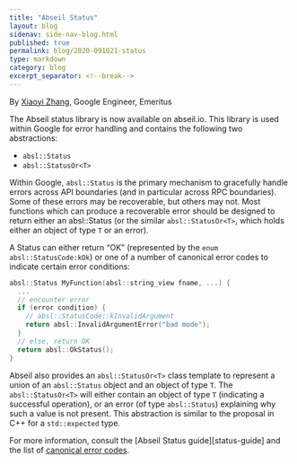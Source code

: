 ```yaml
---
title: "Abseil Status"
layout: blog
sidenav: side-nav-blog.html
published: true
permalink: blog/2020-091021-status  
type: markdown
category: blog
excerpt_separator: <!--break-->
---
```


By [Xiaoyi Zhang](mailto:zhangxy988@gmail.com), Google Engineer, Emeritus

The Abseil status library is now available on abseil.io. This library is used
within Google for error handling and contains the following two abstractions:

* `absl::Status`
* `absl::StatusOr<T>` 

Within Google, `absl::Status` is the primary mechanism to gracefully handle
errors across API boundaries (and in particular across RPC boundaries). Some of
these errors may be recoverable, but others may not. Most functions which can
produce a recoverable error should be designed to return either an
absl::Status (or the similar `absl::StatusOr<T>`, which holds either an object
of type `T` or an error).

<!--break-->

A Status can either return “OK” (represented by the `enum absl::StatusCode:kOk`)
or one of a number of canonical error codes to indicate certain error conditions: 

```cpp
absl::Status MyFunction(absl::string_view fname, ...) {
  ...
  // encounter error
  if (error condition) {
    // absl::StatusCode::kInvalidArgument
    return absl::InvalidArgumentError("bad mode");
  }
  // else, return OK
  return absl::OkStatus();
}
```

Abseil also provides an `absl::StatusOr<T>` class template to represent a union of an
`absl::Status` object and an object of type `T`. The `absl::StatusOr<T>` will
either contain an object of type `T` (indicating a successful operation), or an
error (of type `absl::Status`) explaining why such a value is not present. This
abstraction is similar to the proposal in C++ for a `std::expected` type.

For more information, consult the [Abseil Status guide][status-guide] and the list
of [canonical error codes][error-codes].

[status-code]: https://abseil.io/docs/cpp/guides/status
[error-codes]: https://abseil.io/docs/cpp/guides/status-codes
